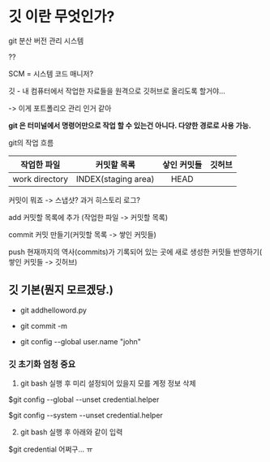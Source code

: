 # 깃 이란 무엇인가?

git 분산 버전 관리 시스템

??

SCM = 시스템 코드 매니저?

깃 - 내 컴퓨터에서 작업한 자료들을 원격으로 깃허브로 올리도록 할거야...

 -> 이게 포트폴리오 관리 인거 같아

 **git 은 터미널에서 명령어만으로 작업 할 수 있는건 아니다. 다양한 경로로 사용 가능.**



git의 작업 흐름

|  작업한 파일   |     커밋할 목록     | 샇인 커밋들 | 깃허브 |
| :------------: | :-----------------: | :---------: | :----: |
| work directory | INDEX(staging area) |    HEAD     |        |

커밋이 뭐죠  -> 스냅샷? 과거 히스토리 로그?

add 커밋할 목록에 추가 (작업한 파일 -> 커밋할 목록)

commit  커밋 만들기(커밋할 목록 -> 쌓인 커밋들)

push  현재까지의 역사(commits)가 기록되어 있는 곳에 새로 생성한 커밋들 반영하기( 쌓인 커밋들 -> 깃허브)



## 깃 기본(뭔지 모르겠당.)

* git addhelloword.py

* git commit -m
* git config --global user.name "john"

### 깃 초기화 엄청 중요

1.  git bash 실행 후 미리 설정되어 있을지 모를 계정 정보 삭제

$git config --global --unset credential.helper

$git config --system --unset credential.helper



2. git bash 실행 후 아래와 같이 입력

$git credential 어쩌구... ㅠ